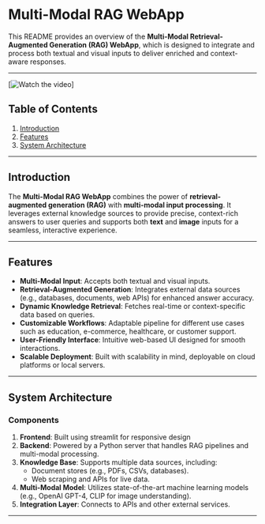 # Multi-Modal RAG WebApp

This README provides an overview of the **Multi-Modal Retrieval-Augmented Generation (RAG) WebApp**, which is designed to integrate and process both textual and visual inputs to deliver enriched and context-aware responses.

---
[![Watch the video](https://drive.google.com/file/d/1GCkF5NB3ekGGgnrU5kZ724T5AZ0UONEn/view?usp=sharing)]
## Table of Contents

1. [Introduction](#introduction)
2. [Features](#features)
3. [System Architecture](#system-architecture)

---

## Introduction

The **Multi-Modal RAG WebApp** combines the power of **retrieval-augmented generation (RAG)** with **multi-modal input processing**. It leverages external knowledge sources to provide precise, context-rich answers to user queries and supports both **text** and **image** inputs for a seamless, interactive experience.

---

## Features

- **Multi-Modal Input**: Accepts both textual and visual inputs.
- **Retrieval-Augmented Generation**: Integrates external data sources (e.g., databases, documents, web APIs) for enhanced answer accuracy.
- **Dynamic Knowledge Retrieval**: Fetches real-time or context-specific data based on queries.
- **Customizable Workflows**: Adaptable pipeline for different use cases such as education, e-commerce, healthcare, or customer support.
- **User-Friendly Interface**: Intuitive web-based UI designed for smooth interactions.
- **Scalable Deployment**: Built with scalability in mind, deployable on cloud platforms or local servers.

---

## System Architecture

### Components

1. **Frontend**: Built using streamlit for responsive design
2. **Backend**: Powered by a Python server that handles RAG pipelines and multi-modal processing.
3. **Knowledge Base**: Supports multiple data sources, including:
   - Document stores (e.g., PDFs, CSVs, databases).
   - Web scraping and APIs for live data.
4. **Multi-Modal Model**: Utilizes state-of-the-art machine learning models (e.g., OpenAI GPT-4, CLIP for image understanding).
5. **Integration Layer**: Connects to APIs and other external services.

---

